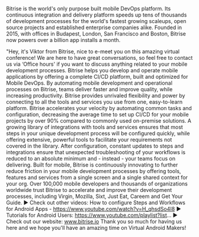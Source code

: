 Bitrise is the world's only purpose built mobile DevOps platform. Its continuous integration and delivery platform speeds up tens of thousands of development processes for the world's fastest growing scaleups, open source projects and established enterprise companies alike. Founded in 2015, with offices in Budapest, London, San Francisco and Boston, Bitrise now powers over a billion app installs a month.

"Hey, it's Viktor from Bitrise, nice to e-meet you on this amazing virtual conference!
We are here to have great conversations, so feel free to contact us via ‘Office hours' if you want to discuss anything related to your mobile development processes.
Bitrise helps you develop and operate mobile applications by offering a complete CI/CD platform, built and optimized for Mobile DevOps. By automating mobile development and operational processes on Bitrise, teams deliver faster and improve quality, while increasing productivity. Bitrise provides unrivaled flexibility and power by connecting to all the tools and services you use from one, easy-to-learn platform.
Bitrise accelerates your velocity by automating common tasks and configuration, decreasing the average time to set up CI/CD for your mobile projects by over 90% compared to commonly used on-premise solutions. A growing library of integrations with tools and services ensures that most steps in your unique development process will be configured quickly, while offering extensive, powerful tools to facilitate your requirements not covered in the library. After configuration, constant updates to steps and integrations ensure that unexpected troubleshooting of your workflows is reduced to an absolute minimum and - instead - your teams focus on delivering.
Built for mobile, Bitrise is continuously innovating to further reduce friction in your mobile development processes by offering tools, features and services from a single screen and a single shared context for your org. Over 100,000 mobile developers and thousands of organizations worldwide trust Bitrise to accelerate and improve their development processes, including Virgin, Mozilla, Sixt, Just Eat, Careem and Get Your Guide.
‎:arrow_forward: Check out other videos: How to configure Steps and Workflows for Android Apps - https://www.youtube.com/watch?v=H_qhsdSo4I8
 ‎:arrow_forward: Tutorials for Android Users: https://www.youtube.com/playlist?list... ‎
  ‎:arrow_forward: Check out our website: www.bitrise.io
Thank you so much for having us here and we hope you'll have an amazing time on Virtual Android Makers!